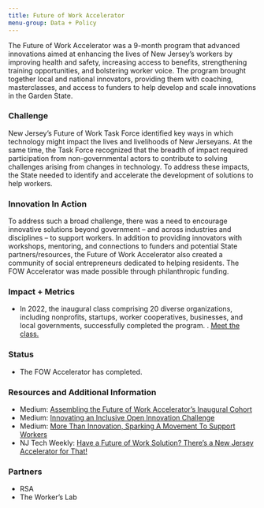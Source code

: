 ```yaml
---
title: Future of Work Accelerator
menu-group: Data + Policy
---
```

The Future of Work Accelerator was a 9-month program that advanced innovations aimed at enhancing the lives of New Jersey’s workers by improving health and safety, increasing access to benefits, strengthening training opportunities, and bolstering worker voice. The program brought together local and national innovators, providing them with coaching, masterclasses, and access to funders to help develop and scale innovations in the Garden State.

### Challenge
 New Jersey’s Future of Work Task Force identified key ways in which technology might impact the lives and livelihoods of New Jerseyans. At the same time, the Task Force recognized that the breadth of impact required participation from non-governmental actors to contribute to solving challenges arising from changes in technology. To address these impacts, the State needed to identify and accelerate the development of solutions to help workers.

### Innovation In Action
 To address such a broad challenge, there was a need to encourage innovative solutions beyond government – and across industries and disciplines – to support workers. In addition to providing innovators with workshops, mentoring, and connections to funders and potential State partners/resources, the Future of Work Accelerator also created a community of social entrepreneurs dedicated to helping residents. The FOW Accelerator was made possible through philanthropic funding.

### Impact + Metrics

- In 2022, the inaugural class comprising 20 diverse organizations, including nonprofits, startups, worker cooperatives, businesses, and local governments, successfully completed the program. . [Meet the class.](https://medium.com/njinnovation/assembling-the-future-of-work-accelerators-inaugural-cohort-a5d020c92a27)

### Status

- The FOW Accelerator has completed.

### Resources and Additional Information

- Medium: [Assembling the Future of Work Accelerator’s Inaugural Cohort](https://medium.com/njinnovation/assembling-the-future-of-work-accelerators-inaugural-cohort-a5d020c92a27)
- Medium: [Innovating an Inclusive Open Innovation Challenge](https://medium.com/njinnovation/innovating-an-inclusive-open-innovation-challenge-a4a6aa5fa0e6)
- Medium: [More Than Innovation, Sparking A Movement To Support Workers](https://medium.com/njinnovation/more-than-innovation-sparking-a-movement-to-support-workers-4405e7e70a1)
- NJ Tech Weekly: [Have a Future of Work Solution? There’s a New Jersey Accelerator for That!](https://njtechweekly.com/have-a-future-of-work-solution-theres-a-new-jersey-accelerator-for-that/)

### Partners

- RSA
- The Worker’s Lab
